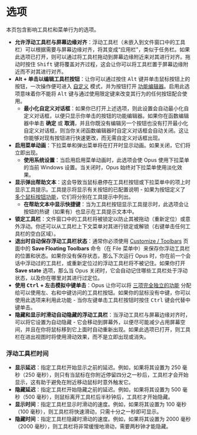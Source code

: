 # 选项

本页包含影响工具栏和菜单行为的选项。

- **允许浮动工具栏与屏幕边缘对齐**：浮动工具栏（未嵌入到文件窗口中的工具栏）可以根据需要与屏幕边缘对齐，将其变成“应用栏”，类似于任务栏。如果此选项已打开，则可以通过将工具栏拖动到屏幕边缘附近来对其进行对齐。拖动时按住 <kbd>Shift</kbd> 键将覆盖对齐过程，这会让你可以将工具栏置于屏幕边缘附近而不对其进行对齐。
- **Alt + 单击以编辑工具栏按钮**：让你可以通过按住 <kbd>Alt</kbd> 键并单击鼠标按钮上的按钮，一次操作便可进入 [自定义](/Manual/customize/README.zh.md) 模式，并为按钮打开 [功能编辑器](/Manual/customize/creating_your_own_buttons/command_editor/README.zh.md)。启用此选项意味着你不能将 <kbd>Alt</kbd> 键与通过使用限定键来改变其行为的任何按钮配合使用。
  - **最小化自定义对话框**：如果你已打开上述选项，则此设置会自动最小化自定义对话框，以便只显示你单击的按钮的功能编辑器。如果你在函数编辑器中单击 **确定** 或 **取消**，并且你既没有编辑另一个按钮也没有打开最小化自定义对话框，则当你关闭函数编辑器时自定义对话框会自动关闭。这让你能够对现有按钮进行快速更改，而无需自定义对话框出现。
- **启用菜单动画**：下拉菜单和弹出菜单将在打开时显示动画。如果关闭，它们将立即出现。
  - **使用系统设置**：当启用启用菜单动画时，此选项会使 Opus 使用下拉菜单的当前 Windows 设置。当关闭时，Opus 始终对下拉菜单使用淡化效果。
- **显示弹出帮助文本**：这会导致当鼠标悬停在工具栏按钮或下拉菜单中的项上时显示工具提示。工具提示将显示有关按钮的已配置说明 - 如果为按钮定义了 [多个鼠标按钮功能](/Manual/customize/creating_your_own_buttons/editing_the_toolbar/multiple_function_buttons.zh.md)，它们将分别在工具提示中列出。
  - **在帮助文本中显示快捷键**：当为工具栏按钮显示工具提示时，此选项会让按钮的热键（如果有）也显示在工具提示文本中。
- **锁定工具栏**：文件窗口中的工具栏将被锁定以防止其被拖动（重新定位）或意外浮动。你还可以从工具栏上下文菜单对其进行锁定或解锁（右键单击任何工具栏的空白区域）。
- **退出时自动保存浮动工具栏状态**：通常你必须使用 [Customize / Toolbars](/Manual/customize/the_customize_dialog/toolbars.zh.md) 页面中的 **Save Floating Toolbars** 命令（在 File 菜单中）来保存你浮动工具栏的位置和状态。如果你没有保存状态，那么下次运行 Opus 时，你在前一个会话中浮动过的工具栏，或重新定位过的浮动工具栏将不被记住。如果你打开 **Save state** 选项，那么当 Opus 关闭时，它会自动记住哪些工具栏处于浮动状态，以及你在哪里对其进行过定位。
- **使用 <kbd>Ctrl</kbd> + 左击模拟中键单击**：Opus 让你可以将 [三项完全独立的功能](/Manual/customize/creating_your_own_buttons/editing_the_toolbar/multiple_function_buttons.zh.md) 分配给可以使用左、右和中键访问的工具栏按钮。如果你的鼠标没有中键，你可以使用此选项来利用此功能 - 当你左键单击工具栏按钮时按住 <kbd>Ctrl</kbd> 键会代替中键单击。
- **隐藏和显示时滑动自动隐藏的浮动工具栏**：当浮动工具栏与屏幕边缘对齐时，可以将它设置为自动隐藏 - 它会移动到屏幕外，以便尽可能减少占用屏幕空间，并且在你将鼠标移到它上面时自动重新出现。如果此选项已打开，则工具栏在进出视图时将使用滑动效果，而不是立即出现或消失。

### 浮动工具栏时间

- **显示延迟**：指定工具栏开始显示之前的延迟。例如，如果将其设置为 250 毫秒（250 毫秒），则只有当鼠标在你附近停留四分之一秒后，工具栏才会开始显示，这有助于避免在附近移动鼠标时意外触发它。
- **隐藏延迟**：指定工具栏开始隐藏之前的延迟。例如，如果将其设置为 500 毫秒（500 毫秒），则鼠标离开工具栏后半秒钟后，工具栏才开始隐藏。
- **显示时间**：指定工具栏显示时滑动的速度。例如，如果将其设置为 100 毫秒（100 毫秒），则工具栏将快速滑动，只需十分之一秒即可显示。
- **隐藏时间**：指定工具栏隐藏时滑动的速度。例如，如果将其设置为 2000 毫秒（2000 毫秒），则工具栏将非常缓慢地滑动，需要两秒钟才能隐藏。